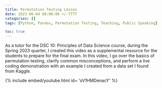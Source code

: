 ```yaml
---
title: Permutation Testing Lesson
date: 2023-06-04 00:00:00 +/-TTTT
categories: []
tags: [Python, Pandas, Permutation Testing, Teaching, Public Speaking]     # TAG names should always be lowercase

toc: true
---
```


As a tutor for the DSC 10: Principles of Data Science course, during the Spring 2023 quarter, I created this video as a supplemental resource for the students to prepare for the final exam.  In this video, I go over the basics of permutation testing, clarify common misconceptions, and perform a live coding demonstration with an example I created from a data set I found from Kaggle. 

{% include embed/youtube.html id= 'sV1HMDenacY' %}
